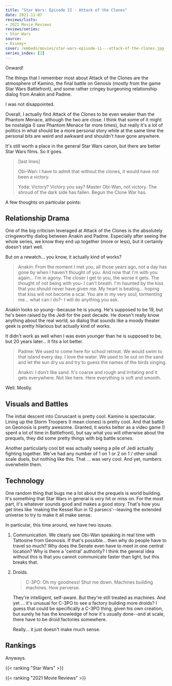 ```yaml
---
title: "Star Wars: Episode II - Attack of the Clones"
date: 2021-11-07
reviews/lists:
- 2021 Movie Reviews
reviews/series:
- Star Wars
source:
- Disney+
cover: /embeds/movies/star-wars-episode-ii---attack-of-the-clones.jpg
series_index: [2]
---
```

Onward! 

The things that I remember most about Attack of the Clones are the atmosphere of Kamino, the final battle on Genosis (mostly from the game Star Wars Battlefront), and some rather cringey burgeoning relationship dialog from Anakin and Padme.

I was not disappointed.

<!--more-->

Overall, I actually find Attack of the Clones to be even weaker than the Phantom Menace, although the two are close. I think that some of it might be nostalgia (I saw Phantom Menace far more times), but really it's a lot of politics in what should be a more personal story while at the same time the personal bits are weird and awkward and shouldn't have gone anywhere. 

It's still worth a place in the general Star Wars canon, but there are better Star Wars films. So it goes. 

> [last lines]
> 
> Obi-Wan: I have to admit that without the clones, it would have not been a victory.
> 
> Yoda: Victory? Victory you say? Master Obi-Wan, not victory. The shroud of the dark side has fallen. Begun the Clone War has.

A few thoughts on particular points:

## Relationship Drama

One of the big criticism leveraged at Attack of the Clones is the absolutely cringeworthy dialog between Anakin and Padme. Especially after seeing the whole series, we know they end up together (more or less), but it certainly doesn't start well. 

But on a rewatch... you know, it actually kind of works? 

> Anakin: From the moment I met you, all those years ago, not a day has gone by when I haven't thought of you. And now that I'm with you again... I'm in agony. The closer I get to you, the worse it gets. The thought of not being with you- I can't breath. I'm haunted by the kiss that you should never have given me. My heart is beating... hoping that kiss will not become a scar. You are in my very soul, tormenting me... what can I do?- I will do anything you ask.

Anakin looks so young--because he is young. He's supposed to be 19, but he's been raised by the Jedi for the past decade. He doesn't really know anything about the real world, so dialog that sounds like a moody theater geek is pretty hilarious but actually kind of works. 

It didn't work as well when I was even younger than he is supposed to be, but 20 years later... it fits a lot better. 

> Padme: We used to come here for school retreat. We would swim to that island every day. I love the water. We used to lie out on the sand and let the sun dry us and try to guess the names of the birds singing.
> 
> Anakin: I don't like sand. It's coarse and rough and irritating and it gets everywhere. Not like here. Here everything is soft and smooth.

Well. Mostly. 

## Visuals and Battles

The initial descent into Coruscant is pretty cool. Kamino is spectacular. Lining up the Storm Troopers (I mean clones) is pretty cool. And that battle on Geonosis is pretty awesome. Granted, it works better as a video game (I spent a lot of time in Battlefront), but say what you will otherwise about the prequels, they did some pretty things with big battle scenes. 

Another particularly cool bit was actually seeing a pile of Jedi actually fighting together. We've had any number of 1 on 1 or 2 on 1 / other small scale duels, but nothing like this. That ... was very cool. And yet, numbers overwhelm them. 

## Technology

One random thing that bugs me a lot about the prequels is world building. It's something that Star Wars in general is *very* hit or miss on. For the most part, it's whatever sounds good and makes a good story. That's how you get lines like 'making the Kessel Run in 12 parsecs'--leaving the extended universe to try to make it all make sense. 

In particular, this time around, we have two issues.

1. Communication. We clearly see Obi-Wan speaking in real time with Tattooine from Geonosis. If that's possible... then why do people have to travel so much? Why does the Senate even have to meet in one central location? Why is there a 'central' authority? I think the general idea without this is that you cannot communicate faster than light, but this breaks that. 

2. Droids. 

    > C-3PO: Oh my goodness! Shut me down. Machines building machines. How perverse.

    They're intelligent, self-aware. But they're still treated as machines. And yet ... it's unusual for C-3PO to see a factory building more droids? I guess that could be specifically a C-3PO thing, given his own creation, but surely he has the knowledge of how it's usually done--and at scale, there have to be droid factories somewhere.

    Really... it just doesn't make much sense. 

## Rankings

Anyways.

{{< ranking "Star Wars" >}}

{{< ranking "2021 Movie Reviews" >}}
